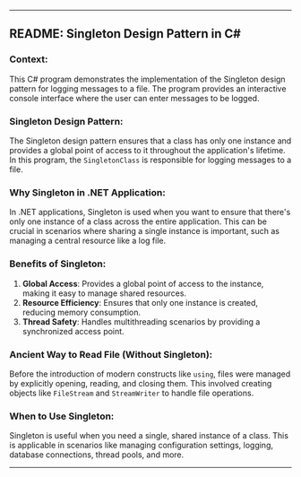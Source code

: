 ----------------------------------------------
README: Singleton Design Pattern in C#
----------------------------------------------

### Context:

This C# program demonstrates the implementation of the Singleton design pattern for logging messages to a file. 
The program provides an interactive console interface where the user can enter messages to be logged.


### Singleton Design Pattern:

The Singleton design pattern ensures that a class has only one instance and provides a global point of access to it throughout the application's lifetime. 
In this program, the `SingletonClass` is responsible for logging messages to a file.


### Why Singleton in .NET Application:

In .NET applications, Singleton is used when you want to ensure that there's only one instance of a class across the entire application. 
This can be crucial in scenarios where sharing a single instance is important, such as managing a central resource like a log file.

### Benefits of Singleton:

1. **Global Access**: Provides a global point of access to the instance, making it easy to manage shared resources.
2. **Resource Efficiency**: Ensures that only one instance is created, reducing memory consumption.
3. **Thread Safety**: Handles multithreading scenarios by providing a synchronized access point.

### Ancient Way to Read File (Without Singleton):

Before the introduction of modern constructs like `using`, files were managed by explicitly opening, reading, and closing them. 
This involved creating objects like `FileStream` and `StreamWriter` to handle file operations.

### When to Use Singleton:

Singleton is useful when you need a single, shared instance of a class. 
This is applicable in scenarios like managing configuration settings, logging, database connections, thread pools, and more.

----------------------------------------------
